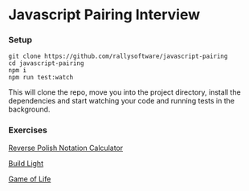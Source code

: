 # Javascript Pairing Interview

### Setup

```
git clone https://github.com/rallysoftware/javascript-pairing
cd javascript-pairing
npm i
npm run test:watch
```

This will clone the repo, move you into the project directory, install the dependencies and start watching your code and running tests in the background.

### Exercises

[Reverse Polish Notation Calculator](./src/reverse_polish_notation)

[Build Light](./src/build_light)

[Game of Life](./src/game_of_life)
